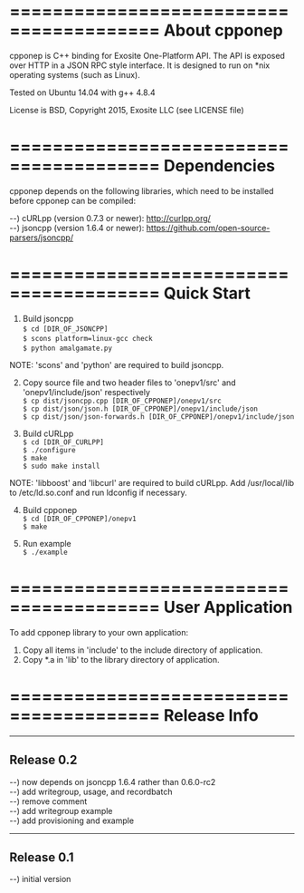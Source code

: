 ========================================
About cpponep
========================================
cpponep is C++ binding for Exosite One-Platform API. The API is exposed over 
HTTP in a JSON RPC style interface.  It is designed to run on *nix operating 
systems (such as Linux).

Tested on Ubuntu 14.04 with g++ 4.8.4

License is BSD, Copyright 2015, Exosite LLC (see LICENSE file)


========================================
Dependencies
========================================
cpponep depends on the following libraries, which need to be installed before
cpponep can be compiled:

--) cURLpp (version 0.7.3 or newer): http://curlpp.org/<br>
--) jsoncpp (version 1.6.4 or newer): https://github.com/open-source-parsers/jsoncpp/<br>


========================================
Quick Start
========================================

1) Build jsoncpp<br>
`$ cd [DIR_OF_JSONCPP]`<br>
`$ scons platform=linux-gcc check`<br>
`$ python amalgamate.py`<br>

NOTE: 'scons' and 'python' are required to build jsoncpp.

2) Copy source file and two header files to 'onepv1/src' and 'onepv1/include/json' respectively<br>
`$ cp dist/jsoncpp.cpp [DIR_OF_CPPONEP]/onepv1/src`<br>
`$ cp dist/json/json.h [DIR_OF_CPPONEP]/onepv1/include/json`<br>
`$ cp dist/json/json-forwards.h [DIR_OF_CPPONEP]/onepv1/include/json`<br>

3) Build cURLpp<br>
`$ cd [DIR_OF_CURLPP]`<br>
`$ ./configure`<br>
`$ make`<br>
`$ sudo make install`<br>

NOTE: 'libboost' and 'libcurl' are required to build cURLpp. Add /usr/local/lib
to /etc/ld.so.conf and run ldconfig if necessary.

4) Build cpponep<br>
`$ cd [DIR_OF_CPPONEP]/onepv1`<br>
`$ make`<br>

5) Run example<br>
`$ ./example`<br>


========================================
User Application
========================================
To add cpponep library to your own application:

1) Copy all items in 'include' to the include directory of application.<br>
2) Copy *.a in 'lib' to the library directory of application.<br>


========================================
Release Info
========================================
----------------------------------------
Release 0.2
----------------------------------------
--) now depends on jsoncpp 1.6.4 rather than 0.6.0-rc2<br>
--) add writegroup, usage, and recordbatch<br>
--) remove comment<br>
--) add writegroup example<br>
--) add provisioning and example<br>

----------------------------------------
Release 0.1
----------------------------------------
--) initial version<br>


